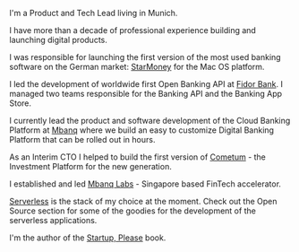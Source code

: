 I'm a <span class="important">Product and Tech Lead</span> living in Munich.

I have more than a decade of professional experience building and launching digital products.

I was responsible for launching the first version of the most used banking software on the German market: <a href="https://apps.apple.com/de/app/starmoney-financemanagement/id1237596145" target="_blank">StarMoney</a> for the Mac OS platform.

I <span class="important">led the development of worldwide first Open Banking API</span> at <a href="https://www.fidor.com/solutions/developer" target="_blank">Fidor Bank</a>. I managed two teams responsible for the Banking API and the Banking App Store.

I currently <span class="important">lead the product and software development</span> of the Cloud Banking Platform at <a href="https://mbanq.com/cloud" target="_blank">Mbanq</a> where we build an easy to customize Digital Banking Platform that can be rolled out in hours.

As an Interim CTO I helped to build the first version of <a href="https://www.cometum.com" target="_blank">Cometum</a> - the Investment Platform for the new generation.

I established and led <a href="https://labs.mbanq.io" target="_blank">Mbanq Labs</a> - Singapore based FinTech accelerator.

<span class="important"><a href="https://www.serverless.com/" target="_blank">Serverless</a> is the stack of my choice</span> at the moment. Check out the <span class="important">Open Source</span> section for some of the goodies for the development of the serverless applications.

I'm the author of the <a href="https://www.amazon.com/dp/B0BWFK212S" target="_blank">Startup, Please</a> book.
